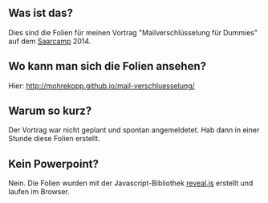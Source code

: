 ## Was ist das?

Dies sind die Folien für meinen Vortrag "Mailverschlüsselung für Dummies" auf dem <a href="http://www.saarcamp.org/">Saarcamp</a> 2014.

## Wo kann man sich die Folien ansehen?

Hier: <a href="http://mohrekopp.github.io/mail-verschluesselung/">http://mohrekopp.github.io/mail-verschluesselung/</a>

## Warum so kurz?

Der Vortrag war nicht geplant und spontan angemeldetet. Hab dann in einer Stunde diese Folien erstellt.

## Kein Powerpoint?

Nein. Die Folien wurden mit der Javascript-Bibliothek <a href="http://lab.hakim.se/reveal-js/#/">reveal.js</a> erstellt und laufen im Browser.



